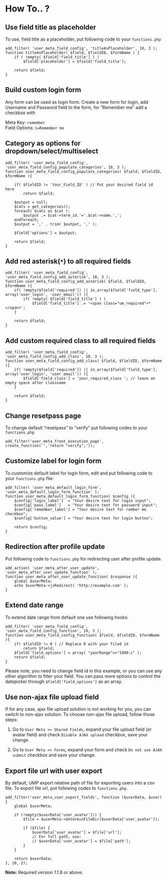 # How To.. ?

## Use field title as placeholder

To use, field title as a placeholder, put following code to your `functions.php`

```
add_filter( 'user_meta_field_config', 'titleAsPlaceholder', 10, 3 );
function titleAsPlaceholder( $field, $fieldID, $formName ) {
    if ( !empty( $field['field_title'] ) )
        $field['placeholder'] = $field['field_title'];

    return $field;
}
```

## Build custom login form

Any form can be used as login form. Create a new form for login, add Username and Password field to the form, for “Remember me” add a checkbox with

Meta Key: `remember`  
Field Options: `1=Remember me`

## Category as options for dropdown/select/multiselect

```
add_filter( 'user_meta_field_config', 'user_meta_field_config_populate_categories', 10, 3 );
function user_meta_field_config_populate_categories( $field, $fieldID, $formName ){

    if( $fieldID != 'Your_Field_ID' ) // Put your desired field id here
        return $field;

    $output = null;
    $cats = get_categories();
    foreach( $cats as $cat ):
        $output .= $cat->term_id.'='.$cat->name.',';
    endforeach;
    $output = ',' . trim( $output, ',' );

    $field['options'] = $output;

    return $field;
}
```


## Add red asterisk(`*`) to all required fields

```
add_filter( 'user_meta_field_config', 'user_meta_field_config_add_asterisk', 10, 3 );
function user_meta_field_config_add_asterisk( $field, $fieldID, $formName ){     
    if( !empty($field['required']) || in_array($field['field_type'], array('user_login', 'user_email')) ){
        if( !empty( $field['field_title'] ) )
            $field['field_title'] .= '<span class="um_required">*</span>';
    }

    return $field;
}
```

## Add custom required class to all required fields

```
add_filter( 'user_meta_field_config', 'user_meta_field_config_add_class', 10, 3 );
function user_meta_field_config_add_class( $field, $fieldID, $formName ){     
    if( !empty($field['required']) || in_array($field['field_type'], array('user_login', 'user_email')) ){
        $field['field_class'] = 'your_required_class '; // leave an empty space after classname
    }

    return $field;
}
```

## Change resetpass page

To change default “resetpass” to “verify” put following codes to your `functions.php`

```
add_filter('user_meta_front_execution_page', create_function('','return "verify";'));
```

## Customize label for login form

To customize default label for login form, edit and put following code to your `functions.php` file:

```
add_filter( 'user_meta_default_login_form', 'user_meta_default_login_form_function' );
function user_meta_default_login_form_function( $config ){
    $config['login_label']  = "Your desire text for login input";
    $config['pass_label']   = "Your desire text for password input";
    $config['remember_label'] = "Your desire text for rember me checkbox";
    $config['button_value'] = "Your desire text for login button";

    return $config;
}
```

## Redirection after profile update

Put following code to `functions.php` for redirecting user after profile update.

```
add_action( 'user_meta_after_user_update', 'user_meta_after_user_update_function' );
function user_meta_after_user_update_function( $response ){
    global $userMeta;
    echo $userMeta->jsRedirect( 'http://example.com' );
}
```

## Extend date range

To extend date range from default one use following hooks:

```
add_filter( 'user_meta_field_config', 'user_meta_field_config_function', 10, 3 );
function user_meta_field_config_function( $field, $fieldID, $formName ){
    if( $fieldID != 0 ) // Replace 0 with your filed id
        return $field;
    $field['field_options'] = array( "yearRange"=>"1900:c" );
    return $field;
}
```

Please note, you need to change field id in this example, or you can use any other algorithm to filter your field.
You can pass more options to control the datepicker through `$field[‘field_options’]` as an array.

## Use non-ajax file upload field

If for any case, ajax file upload solution is not working for you, you can switch to non-ajax solution.
To choose non-ajax file upload, follow those steps:

1. Go to `User Meta >> Shared Fields`, expand your file upload field (or avatar field) and check `Disable AJAX upload` checkbox, save your change.

2. Go to `User Meta >> Forms`, expand your form and check `Do not use AJAX submit` checkbox and save your change.

## Export file url with user export

By default, UMP export relative path of file for exporting users into a csv file. To export file url, put following codes to `functions.php`.

```
add_filter('user_meta_user_export_fields', function ($userData, $user) {
    global $userMeta;

    if (!empty($userData['user_avatar'])) {
        $file = $userMeta->determinFileDir($userData['user_avatar']);

        if ($file) {
            $userData['user_avatar'] = $file['url'];
            // For full path, use:
            // $userData['user_avatar'] = $file['path'];
        }
    }

    return $userData;
}, 10, 2);
```

**Note:** Required version 1.1.8 or above.
